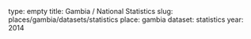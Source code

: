 type: empty
title: Gambia / National Statistics
slug: places/gambia/datasets/statistics
place: gambia
dataset: statistics
year: 2014
